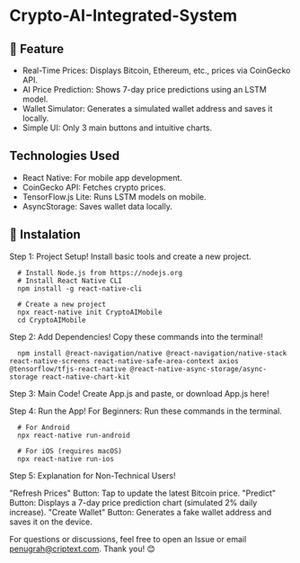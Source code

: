 # Crypto-AI-Integrated-System

## 🌟 Feature
- Real-Time Prices: Displays Bitcoin, Ethereum, etc., prices via CoinGecko API.
- AI Price Prediction: Shows 7-day price predictions using an LSTM model.
- Wallet Simulator: Generates a simulated wallet address and saves it locally.
- Simple UI: Only 3 main buttons and intuitive charts.

## Technologies Used
- React Native: For mobile app development.
- CoinGecko API: Fetches crypto prices.
- TensorFlow.js Lite: Runs LSTM models on mobile.
- AsyncStorage: Saves wallet data locally.

## 🚀 Instalation

Step 1: Project Setup!
Install basic tools and create a new project.

      # Install Node.js from https://nodejs.org  
      # Install React Native CLI  
      npm install -g react-native-cli  

      # Create a new project  
      npx react-native init CryptoAIMobile  
      cd CryptoAIMobile  


Step 2: Add Dependencies!
Copy these commands into the terminal!

      npm install @react-navigation/native @react-navigation/native-stack react-native-screens react-native-safe-area-context axios @tensorflow/tfjs-react-native @react-native-async-storage/async-storage react-native-chart-kit  


Step 3: Main Code!
Create App.js and paste, or download App.js here!


Step 4: Run the App!
For Beginners: Run these commands in the terminal.

      # For Android  
      npx react-native run-android  

      # For iOS (requires macOS)  
      npx react-native run-ios  


Step 5: Explanation for Non-Technical Users!

"Refresh Prices" Button: Tap to update the latest Bitcoin price.
"Predict" Button: Displays a 7-day price prediction chart (simulated 2% daily increase).
"Create Wallet" Button: Generates a fake wallet address and saves it on the device.


For questions or discussions, feel free to open an Issue or email penugrah@criptext.com.
Thank you! 😊
